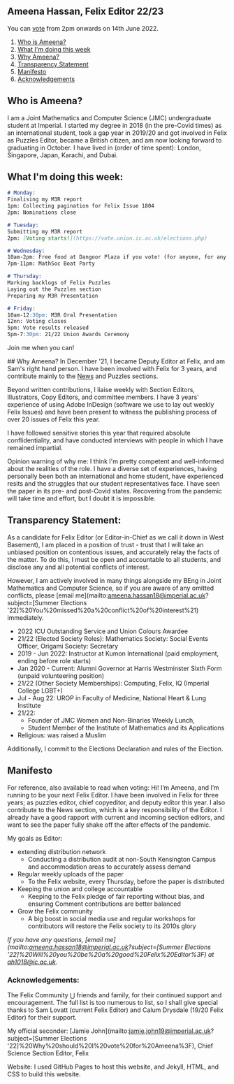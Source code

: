 ## Ameena Hassan, Felix Editor 22/23

You can [vote](https://vote.union.ic.ac.uk/elections.php) from 2pm onwards on 14th June 2022.

1. [Who is Ameena?](#aboutMe)
2. [What I'm doing this week](#thisWeek)
3. [Why Ameena?](#competent)
4. [Transparency Statement](#transparency)
5. [Manifesto](#manifesto)
6. [Acknowledgements](#acknow)

## Who is Ameena? <a name="aboutMe"></a>
I am a Joint Mathematics and Computer Science (JMC) undergraduate student at Imperial. I started my degree in 2018 (in the pre-Covid times) as an international student, took a gap year in 2019/20 and got involved in Felix as Puzzles Editor, became a British citizen, and am now looking forward to graduating in October. I have lived in (order of time spent): London, Singapore, Japan, Karachi, and Dubai. 

## What I'm doing this week: <a name="thisWeek"></a>

```markdown
# Monday:
Finalising my M3R report
1pm: Collecting pagination for Felix Issue 1804
2pm: Nominations close

# Tuesday:
Submitting my M3R report
2pm: [Voting starts!](https://vote.union.ic.ac.uk/elections.php)

# Wednesday:
10am-2pm: Free food at Dangoor Plaza if you vote! (for anyone, for any position)
7pm-11pm: MathSoc Boat Party 

# Thursday:
Marking backlogs of Felix Puzzles 
Laying out the Puzzles section
Preparing my M3R Presentation

# Friday:
10am-12:30pm: M3R Oral Presentation
12nn: Voting closes
5pm: Vote results released
5pm-7:30pm: 21/22 Union Awards Ceremony
```
Join me when you can!

## Why Ameena? <a name='competent'></a>
In December '21, I became Deputy Editor at Felix, and am Sam's right hand person. I have been involved with Felix for 3 years, and contribute mainly to the [News](https://felixonline.co.uk/issue/1792/news/strike-action-continues-for-ucu-members) and Puzzles sections. 

Beyond written contributions, I liaise weekly with Section Editors, Illustrators, Copy Editors, and committee members. I have 3 years' experience of using Adobe InDesign (software we use to lay out weekly Felix Issues) and have been present to witness the publishing process of over 20 issues of Felix this year. 

I have followed sensitive stories this year that required absolute conflidentiality, and have conducted interviews with people in which I have remained impartial. 

Opinion warning of why me: I think I'm pretty competent and well-informed about the realities of the role. I have a diverse set of experiences, having personally been both an international and home student, have experienced resits and the struggles that our student representatives face. I have seen the paper in its pre- and post-Covid states. Recovering from the pandemic will take time and effort, but I doubt it is impossible.

## Transparency Statement: <a name="transparency"></a>
As a candidate for Felix Editor (or Editor-in-Chief as we call it down in West Basement), I am placed in a position of trust - trust that I will take an unbiased position on contentious issues, and accurately relay the facts of the matter. To do this, I must be open and accountable to all students, and disclose any and all potential conflicts of interest.

However, I am actively involved in many things alongside my BEng in Joint Mathematics and Computer Science, so if you are aware of any omitted conflicts, please [email me](mailto:ameena.hassan18@imperial.ac.uk?subject=[Summer Elections '22]%20You%20missed%20a%20conflict%20of%20interest%21) immediately.

- 2022 ICU Outstanding Service and Union Colours Awardee
- 21/22 (Elected Society Roles): Mathematics Society: Social Events Officer, Origami Society: Secretary
- 2019 - Jun 2022: Instructor at Kumon International (paid employment, ending before role starts)
- Jan 2020 - Current: Alumni Governor at Harris Westminster Sixth Form (unpaid volunteering position)
- 21/22 (Other Society Memberships): Computing, Felix, IQ (Imperial College LGBT+)
- Jul - Aug 22: UROP in Faculty of Medicine, National Heart & Lung Institute
- 21/22: 
  -  Founder of JMC Women and Non-Binaries Weekly Lunch, 
  -  Student Member of the Institute of Mathematics and its Applications
- Religious: was raised a Muslim

Additionally, I commit to the Elections Declaration and rules of the Election.

## Manifesto <a name="manifesto"></a>
For reference, also available to read when voting:
Hi! I’m Ameena, and I’m running to be your next Felix Editor. I have been involved in Felix for three years; as puzzles editor, chief copyeditor, and deputy editor this year. I also contribute to the News section, which is a key responsibility of the Editor. I already have a good rapport with current and incoming section editors, and want to see the paper fully shake off the after effects of the pandemic.

My goals as Editor:
- extending distribution network
    - Conducting a distribution audit at non-South Kensington Campus and accommodation areas to accurately assess demand
- Regular weekly uploads of the paper
    - To the Felix website, every Thursday, before the paper is distributed
- Keeping the union and college accountable
    - Keeping to the Felix pledge of fair reporting without bias, and ensuring Comment contributions are better balanced
- Grow the Felix community
    - A big boost in social media use and regular workshops for contributors will restore the Felix society to its 2010s glory

*If you have any questions, [email me](mailto:ameena.hassan18@imperial.ac.uk?subject=[Summer Elections '22]%20Will%20you%20be%20a%20good%20Felix%20Editor%3F) at ah1018@ic.ac.uk.*

### Acknowledgements: <a name="acknow"></a>
The Felix Community $\bigcup$ friends and family, for their continued support and encouragement. The full list is too numerous to list, so I shall give special thanks to Sam Lovatt (current Felix Editor) and Calum Drysdale (19/20 Felix Editor) for their support.

My official seconder: [Jamie John](mailto:jamie.john19@imperial.ac.uk?subject=[Summer Elections '22]%20Why%20should%20I%20vote%20for%20Ameena%3F), Chief Science Section Editor, Felix

Website: I used GitHub Pages to host this website, and Jekyll, HTML, and CSS to build this website.
